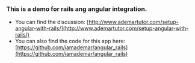 ### This is a demo for rails ang angular integration.
* You can find the discussion: [http://www.ademartutor.com/setup-angular-with-rails/](http://www.ademartutor.com/setup-angular-with-rails/)
* You can also find the code for this app here: [https://github.com/iamademar/angular_rails](https://github.com/iamademar/angular_rails)